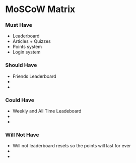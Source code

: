 # MoSCoW Matrix

### Must Have
- Leaderboard
- Articles + Quizzes 
- Points system
- Login system

### Should Have
- Friends Leaderboard
- 
-

### Could Have
- Weekly and All Time Leadeboard
-
-

### Will Not Have
- Will not leaderboard resets so the points will last for ever
-
-
